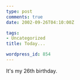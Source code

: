 ```yaml
---
type: post
comments: true
date: 2002-09-26T04:10:00Z

tags:
- Uncategorized
title: Today...

wordpress_id: 854
---
```


It's my 26th birthday.
